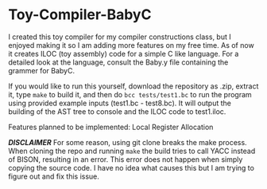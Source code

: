 # Toy-Compiler-BabyC
I created this toy compiler for my compiler constructions class, but I enjoyed making it so I am adding more features on my free time. As of now it creates ILOC (toy assembly) code for a simple C like language. For a detailed look at the language, consult the Baby.y file containing the grammer for BabyC. 

If you would like to run this yourself, download the repository as .zip, extract it, type `make` to build it, and then do `bcc tests/test1.bc` to run the program using provided example inputs (test1.bc - test8.bc). It will output the building of the AST tree to console and the ILOC code to test1.iloc. 

Features planned to be implemented: Local Register Allocation

*****DISCLAIMER*****
For some reason, using git clone <repo> breaks the make process. When cloning the repo and running `make` the build tries to call YACC instead of BISON, resulting in an error. This error does not happen when simply copying the source code.
I have no idea what causes this but I am trying to figure out and fix this issue.
